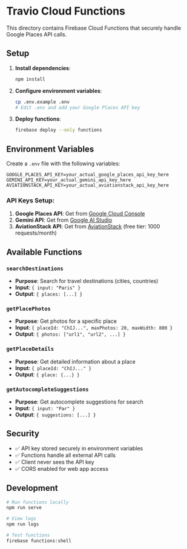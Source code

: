 # Travio Cloud Functions

This directory contains Firebase Cloud Functions that securely handle Google Places API calls.

## Setup

1. **Install dependencies**:
   ```bash
   npm install
   ```

2. **Configure environment variables**:
   ```bash
   cp .env.example .env
   # Edit .env and add your Google Places API key
   ```

3. **Deploy functions**:
   ```bash
   firebase deploy --only functions
   ```

## Environment Variables

Create a `.env` file with the following variables:

```
GOOGLE_PLACES_API_KEY=your_actual_google_places_api_key_here
GEMINI_API_KEY=your_actual_gemini_api_key_here
AVIATIONSTACK_API_KEY=your_actual_aviationstack_api_key_here
```

### API Keys Setup:

1. **Google Places API**: Get from [Google Cloud Console](https://console.cloud.google.com/)
2. **Gemini API**: Get from [Google AI Studio](https://aistudio.google.com/)
3. **AviationStack API**: Get from [AviationStack](https://aviationstack.com/) (free tier: 1000 requests/month)

## Available Functions

### `searchDestinations`
- **Purpose**: Search for travel destinations (cities, countries)
- **Input**: `{ input: "Paris" }`
- **Output**: `{ places: [...] }`

### `getPlacePhotos`
- **Purpose**: Get photos for a specific place
- **Input**: `{ placeId: "ChIJ...", maxPhotos: 20, maxWidth: 800 }`
- **Output**: `{ photos: ["url1", "url2", ...] }`

### `getPlaceDetails`
- **Purpose**: Get detailed information about a place
- **Input**: `{ placeId: "ChIJ..." }`
- **Output**: `{ place: {...} }`

### `getAutocompleteSuggestions`
- **Purpose**: Get autocomplete suggestions for search
- **Input**: `{ input: "Par" }`
- **Output**: `{ suggestions: [...] }`

## Security

- ✅ API key stored securely in environment variables
- ✅ Functions handle all external API calls
- ✅ Client never sees the API key
- ✅ CORS enabled for web app access

## Development

```bash
# Run functions locally
npm run serve

# View logs
npm run logs

# Test functions
firebase functions:shell
```
